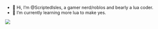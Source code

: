 - 👋 Hi, I’m @ScriptedIsles, a gamer nerd/roblos and bearly a lua coder.
- 🌱 I’m currently learning more lua to make yes.



![](http://github-profile-summary-cards.vercel.app/api/cards/profile-details?username=scriptedisles&theme=dracula)


